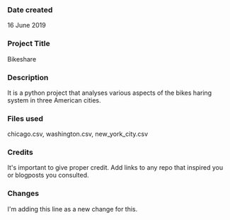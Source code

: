 ### Date created
16 June 2019
### Project Title
Bikeshare
### Description
It is a python project that analyses various aspects of the bikes haring system in three American cities.
### Files used
chicago.csv, washington.csv, new_york_city.csv
### Credits
It's important to give proper credit. Add links to any repo that inspired you or blogposts you consulted.
### Changes
I'm adding this line as a new change for this.
